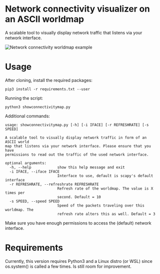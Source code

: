 # Network connectivity visualizer on an ASCII worldmap

A scalable tool to visually display network traffic that listens via your network interface.

![Network connectivity worldmap example](https://raw.githubusercontent.com/f13rce/ConnectivityASCIIWorldmap/master/ExampleImage.png)

# Usage

After cloning, install the required packages:

``pip3 install -r requirements.txt --user``

Running the script:

``python3 showconnectivitymap.py``

Additional commands:

```
usage: showconnectivitymap.py [-h] [-i IFACE] [-r REFRESHRATE] [-s SPEED]

A scalable tool to visually display network traffic in form of an ASCII world
map that listens via your network interface. Please ensure that you have
permissions to read out the traffic of the used network interface.

optional arguments:
  -h, --help            show this help message and exit
  -i IFACE, --iface IFACE
                        Interface to use, default is scapy's default interface
  -r REFRESHRATE, --refreshrate REFRESHRATE
                        Refresh rate of the worldmap. The value is X times per
                        second. Default = 10
  -s SPEED, --speed SPEED
                        Speed of the packets traveling over this worldmap. The
                        refresh rate alters this as well. Default = 3
```

Make sure you have enough permissions to access the (default) network interface.

# Requirements

Currently, this version requires Python3 and a Linux distro (or WSL) since os.system() is called a few times. Is still room for improvement.
